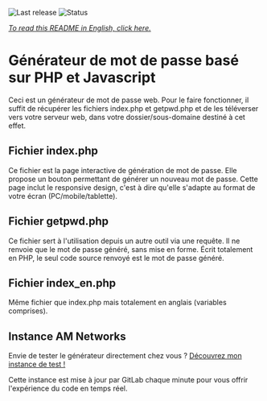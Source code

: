 ![Last release](https://services.am-networks.fr/badges/PasswordGenerator-PHP/release.svg)
![Status](https://services.am-networks.fr/badges/PasswordGenerator-PHP/status.svg)

[*To read this README in English, click here.*](https://github.com/alexandremottier/PasswordGenerator-PHP/blob/master/README_en.md)

# Générateur de mot de passe basé sur PHP et Javascript

Ceci est un générateur de mot de passe web.
Pour le faire fonctionner, il suffit de récupérer les fichiers index.php et getpwd.php et de les téléverser vers votre serveur web, dans votre dossier/sous-domaine destiné à cet effet.

## Fichier index.php

Ce fichier est la page interactive de génération de mot de passe.
Elle propose un bouton permettant de générer un nouveau mot de passe.
Cette page inclut le responsive design, c'est à dire qu'elle s'adapte au format de votre écran (PC/mobile/tablette).

## Fichier getpwd.php

Ce fichier sert à l'utilisation depuis un autre outil via une requête. Il ne renvoie que le mot de passe généré, sans mise en forme.
Écrit totalement en PHP, le seul code source renvoyé est le mot de passe généré.

## Fichier index_en.php

Même fichier que index.php mais totalement en anglais (variables comprises).

## Instance AM Networks

Envie de tester le générateur directement chez vous ?
[Découvrez mon instance de test !](https://services.am-networks.fr/passwordgenerator/)

Cette instance est mise à jour par GitLab chaque minute pour vous offrir l'expérience du code en temps réel.

